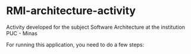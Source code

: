# RMI-architecture-activity
Activity developed for the subject Software Architecture at the institution PUC - Minas

For running this application, you need to do a few steps:
